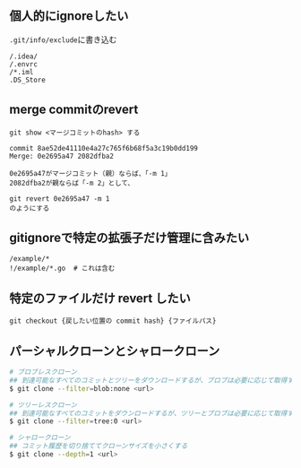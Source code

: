 ## 個人的にignoreしたい

`.git/info/exclude`に書き込む

```
/.idea/
/.envrc
/*.iml
.DS_Store
```

## merge commitのrevert

```
git show <マージコミットのhash> する

commit 8ae52de41110e4a27c765f6b68f5a3c19b0dd199
Merge: 0e2695a47 2082dfba2

0e2695a47がマージコミット（親）ならば、「-m 1」
2082dfba2が親ならば「-m 2」として、

git revert 0e2695a47 -m 1
のようにする
```

## gitignoreで特定の拡張子だけ管理に含みたい
```
/example/*
!/example/*.go  # これは含む
```

## 特定のファイルだけ revert したい

```
git checkout {戻したい位置の commit hash} {ファイルパス}
```

## パーシャルクローンとシャロークローン

```bash
# ブロブレスクローン
## 到達可能なすべてのコミットとツリーをダウンロードするが、ブロブは必要に応じて取得する
$ git clone --filter=blob:none <url>

# ツリーレスクローン
## 到達可能なすべてのコミットをダウンロードするが、ツリーとブロブは必要に応じて取得する
$ git clone --filter=tree:0 <url>

# シャロークローン
## コミット履歴を切り捨ててクローンサイズを小さくする
$ git clone --depth=1 <url>
```
